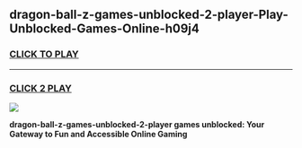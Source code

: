
## dragon-ball-z-games-unblocked-2-player-Play-Unblocked-Games-Online-h09j4
<h3>
<a href="https://premium76.site?title=dragon-ball-z-games-unblocked-2-player&ref=24A">CLICK TO PLAY</a></h3>
<hr>

<h3>
<a href="https://premium76.site?title=dragon-ball-z-games-unblocked-2-player&ref=24A">CLICK 2 PLAY</a>
  
</h3>

<a href="https://premium76.site?title=dragon-ball-z-games-unblocked-2-player&ref=24A"><img src="https://clearcache.store/games.png"></a>


**dragon-ball-z-games-unblocked-2-player games unblocked: Your Gateway to Fun and Accessible Online Gaming**
